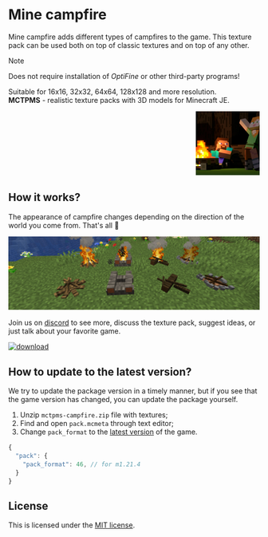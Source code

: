 # Mine campfire

Mine campfire adds different types of campfires to the game. This texture pack can be used both on top of classic textures and on top of any other.  

> [!NOTE]  
> Does not require installation of *OptiFine* or other third-party programs!

Suitable for 16x16, 32x32, 64x64, 128x128 and more resolution.  
**MCTPMS** - realistic texture packs with 3D models for Minecraft JE. <p align="right">
  <img
    src="https://github.com/andrejsharapov/mine-campfire/blob/main/pack.png?raw=true"
    alt="mctpms-campfire"
    width="128">
</p>

## How it works?

The appearance of campfire changes depending on the direction of the world you come from. That's all :firecracker:

[![mctpms-campfire][preview-image]][repo]

Join us on [discord](https://discord.gg/En8KcxdDra) to see more, discuss the texture pack, suggest ideas, or just talk about your favorite game.

[![download][download-badge]][download-link]

## How to update to the latest version?

We try to update the package version in a timely manner, but if you see that the game version has changed, you can update the package yourself.

1. Unzip `mctpms-campfire.zip` file with textures;
2. Find and open `pack.mcmeta` through text editor;
3. Change `pack_format` to the [latest version](https://minecraft.wiki/w/Pack_format#List_of_resource_pack_formats) of the game.

```js
{
  "pack": {
    "pack_format": 46, // for m1.21.4
  }
}
```

## License

This is licensed under the [MIT license](https://github.com/andrejsharapov/mine-campfire/blob/main/LICENSE).

<!--  -->

[repo]: https://github.com/andrejsharapov/mine-campfire/tree/main
[preview-image]: https://github.com/andrejsharapov/mine-campfire/blob/main/preview.png?raw=true

<!--  -->

[download-link]: https://www.mediafire.com/file/9saax78mxtx09hs/mine-campfire-1.1.0.zip/file
[download-badge]: https://img.shields.io/badge/download-mctpms--campfire.zip-db8b00
